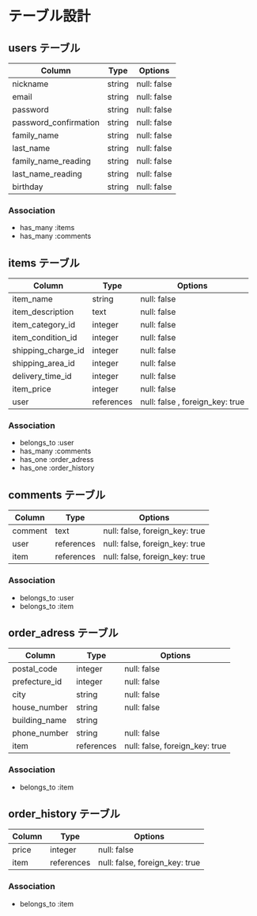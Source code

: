 # テーブル設計

## users テーブル

| Column                  | Type   | Options     |
| --------                | ------ | ----------- |
| nickname                | string | null: false |
| email                   | string | null: false |
| password                | string | null: false |
| password_confirmation   | string | null: false |
| family_name             | string | null: false |
| last_name               | string | null: false |
| family_name_reading     | string | null: false |
| last_name_reading       | string | null: false |
| birthday                | string | null: false |

### Association

- has_many :items
- has_many :comments

## items テーブル

| Column                  | Type        | Options     |
| --------                | ------      | ----------- |
| item_name               | string      | null: false |
| item_description        | text        | null: false |
| item_category_id        | integer     | null: false |
| item_condition_id       | integer     | null: false |
| shipping_charge_id      | integer     | null: false |
| shipping_area_id        | integer     | null: false |
| delivery_time_id        | integer     | null: false |
| item_price              | integer     | null: false |
| user                    | references  | null: false , foreign_key: true|


### Association

- belongs_to :user
- has_many :comments
- has_one :order_adress
- has_one :order_history

## comments テーブル

| Column          | Type       | Options                        |
| ------          | ---------- | ------------------------------ |
| comment         | text       | null: false, foreign_key: true |
| user            | references | null: false, foreign_key: true |
| item            | references | null: false, foreign_key: true |

### Association

- belongs_to :user
- belongs_to :item


## order_adress テーブル

| Column                  | Type       | Options     |
| --------                | ------     | ----------- |
| postal_code             | integer    | null: false |
| prefecture_id           | integer    | null: false |
| city                    | string     | null: false |
| house_number            | string     | null: false |
| building_name           | string     |
| phone_number            | string     | null: false |
| item                    | references | null: false, foreign_key: true |

### Association

- belongs_to :item

## order_history テーブル

| Column                  | Type       | Options     |
| --------                | ------     | ----------- |
| price                   | integer    | null: false |
| item                    | references | null: false, foreign_key: true |

### Association

- belongs_to :item


